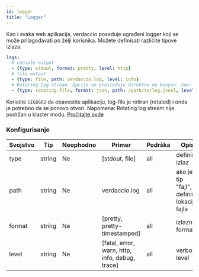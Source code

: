 ```yaml
---
id: logger
title: "Logger"
---
```

Kao i svaka web aplikacija, verdaccio poseduje ugrađeni logger koji se može prilagođavati po želji korisnika. Možete definisati različite tipove izlaza.

```yaml
logs:
  # console output
  - {type: stdout, format: pretty, level: http}
  # file output
  - {type: file, path: verdaccio.log, level: info}
  # Rotating log stream. Opcije se prosleđuju direktno do bunyan. See: https://github.com/trentm/node-bunyan#stream-type-rotating-file
  - {type: rotating-file, format: json, path: /path/to/log.jsonl, level: http, options: {period: 1d}}
```

Koristite `SIGUSR2` da obavestite aplikaciju, log-file je rotiran (rotated) i onda je potrebno da se ponovo otvori. Napomena: Rotating log stream nije podržan u klaster modu. [Pročitajte ovde](https://github.com/trentm/node-bunyan#stream-type-rotating-file)

### Konfigurisanje

| Svojstvo | Tip    | Neophodno | Primer                                         | Podrška | Opis                                       |
| -------- | ------ | --------- | ---------------------------------------------- | ------- | ------------------------------------------ |
| type     | string | Ne        | [stdout, file]                                 | all     | definiše izlaz                             |
| path     | string | Ne        | verdaccio.log                                  | all     | ako je tip "fajl", definiše lokaciju fajla |
| format   | string | Ne        | [pretty, pretty-timestamped]                   | all     | izlazni format                             |
| level    | string | Ne        | [fatal, error, warn, http, info, debug, trace] | all     | verbose level                              |